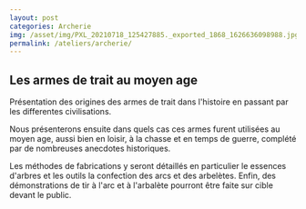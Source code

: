 ```yaml
---
layout: post
categories: Archerie
img: /asset/img/PXL_20210718_125427885._exported_1868_1626636098988.jpg
permalink: /ateliers/archerie/
---
```

## Les armes de trait au moyen age

Présentation des origines des armes de trait dans l'histoire en passant par les differentes civilisations.

Nous présenterons ensuite dans quels cas ces armes furent utilisées au moyen age, aussi bien en loisir, à la chasse et en temps de guerre, complété par de nombreuses anecdotes historiques.

Les méthodes de fabrications y seront détaillés en particulier le essences d'arbres et les outils la confection des arcs et des arbelètes.
Enfin, des démonstrations de tir à l'arc et à l'arbalète pourront être faite sur cible devant le public.